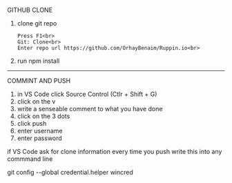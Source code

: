 GITHUB CLONE
1.  clone git repo 

        Press F1<br>
        Git: Clone<br>
        Enter repo url https://github.com/OrhayBenaim/Ruppin.io<br>


2.  run npm install
________________________________________

COMMINT AND PUSH
1.  in VS Code click Source Control (Ctlr + Shift + G)
2.  click on the v
3.  write a senseable comment to what you have done
4.  click on the 3 dots
5.  click push
6.  enter username
7.  enter password

if VS Code ask for clone information every time you push
write this into any commmand line

git config --global credential.helper wincred